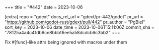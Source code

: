 +++
title = "#442"
date = 2023-10-06

[extra]
repo = "gdext"
docs_rel_url = "gdext/pr-442/godot"
pr_url = "https://github.com/godot-rust/gdext/pull/442"
pr_author = "PgBiel"
sort_key = 2023-10-06
date_time = 2023-10-06T15:11:06Z
commit_sha = "78125a4a4c41db6ce8bbbf6ee5a58dcdcb6c3bb2"
+++

Fix #[func]-like attrs being ignored with macros under them
